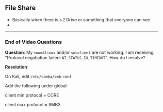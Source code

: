 ## File Share
- Basically when there is s `Z` Drive or something that everyone can see
- 
****
### End of Video Questions

**Question**: My `enum4linux` and/or `smbclient` are not working. I am receiving "Protocol negotiation failed: `NT_STATUS_IO_TIMEOUT`". How do I resolve?

**Resolution**:

On Kali, edit `/etc/samba/smb.conf`

Add the following under global:

client min protocol = CORE

client max protocol = SMB3